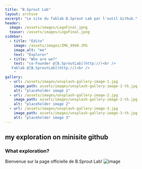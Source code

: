 ```yaml
---
title: "B.Sprout Lab"
layout: archive
excerpt: "Le site du fablab B.Sprout Lab par l'outil Github."
header:
  image: /assets/images/LogoFinal.jpng
  teaser: /assets/images/LogoFinal.jpng
sidebar:
  - title: "Edito"
    image: /assets/images/IMG_9940.JPG
    image_alt: "me"
    text: "Explorer"
  - title: "Who are we?"
    text: "co-Founder @[B.SproutLab](http://)<br />
   Fablab @[B.SproutLab](http://)<br />
    "
gallery:
  - url: /assets/images/unsplash-gallery-image-1.jpg
    image_path: assets/images/unsplash-gallery-image-1-th.jpg
    alt: "placeholder image 1"
  - url: /assets/images/unsplash-gallery-image-2.jpg
    image_path: assets/images/unsplash-gallery-image-2-th.jpg
    alt: "placeholder image 2"
  - url: /assets/images/unsplash-gallery-image-3.jpg
    image_path: assets/images/unsplash-gallery-image-3-th.jpg
    alt: "placeholder image 3"
---
```


## my exploration on minisite github
### What exploration?

Bienvenue sur la page officielle de B.Sprout Lab!
![image](https://user-images.githubusercontent.com/12049360/32323816-861f4b74-bfc9-11e7-9795-781b90381454.png)
